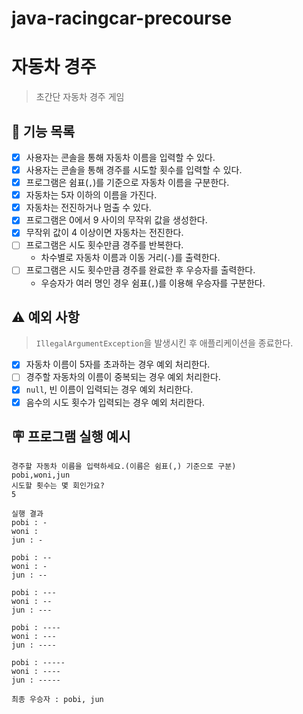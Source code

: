 # java-racingcar-precourse

# 자동차 경주

> 초간단 자동차 경주 게임

## 🚀 기능 목록

- [x] 사용자는 콘솔을 통해 자동차 이름을 입력할 수 있다.
- [x] 사용자는 콘솔을 통해 경주를 시도할 횟수를 입력할 수 있다.
- [x] 프로그램은 쉼표(`,`)를 기준으로 자동차 이름을 구분한다.
- [x] 자동차는 5자 이하의 이름을 가진다.
- [x] 자동차는 전진하거나 멈출 수 있다.
- [x] 프로그램은 0에서 9 사이의 무작위 값을 생성한다.
- [x] 무작위 값이 4 이상이면 자동차는 전진한다.
- [ ] 프로그램은 시도 횟수만큼 경주를 반복한다.
    - 차수별로 자동차 이름과 이동 거리(`-`)를 출력한다.
- [ ] 프로그램은 시도 횟수만큼 경주를 완료한 후 우승자를 출력한다.
    - 우승자가 여러 명인 경우 쉼표(`,`)를 이용해 우승자를 구분한다.

## ⚠️ 예외 사항

> `IllegalArgumentException`을 발생시킨 후 애플리케이션을 종료한다.

- [x] 자동차 이름이 5자를 초과하는 경우 예외 처리한다.
- [ ] 경주할 자동차의 이름이 중복되는 경우 예외 처리한다.
- [x] `null`, 빈 이름이 입력되는 경우 예외 처리한다.
- [x] 음수의 시도 횟수가 입력되는 경우 예외 처리한다.

## 🪧 프로그램 실행 예시

```text
경주할 자동차 이름을 입력하세요.(이름은 쉼표(,) 기준으로 구분)
pobi,woni,jun
시도할 횟수는 몇 회인가요?
5

실행 결과
pobi : -
woni : 
jun : -

pobi : --
woni : -
jun : --

pobi : ---
woni : --
jun : ---

pobi : ----
woni : ---
jun : ----

pobi : -----
woni : ----
jun : -----

최종 우승자 : pobi, jun
```
